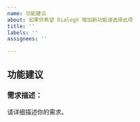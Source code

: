 ```yaml
---
name: 功能建议
about: 如果你希望 DialogX 增加新功能请选择此项
title: ''
labels: ''
assignees: ''

---
```


## 功能建议

### 需求描述：
请详细描述你的需求。
